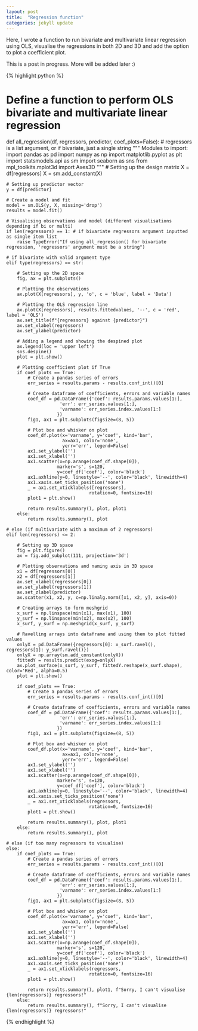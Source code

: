 ```yaml
---
layout: post
title:  "Regression function"
categories: jekyll update
---
```


Here, I wrote a function to run bivariate and multivariate linear regression using OLS, visualise the regressions in both 2D and 3D and add the option to plot a coefficient plot.

This is a post in progress. More will be added later :)

{% highlight python %}
# Define a function to perform OLS bivariate and multivariate linear regression
def all_regression(df, regressors, predictor, coef_plots=False): # regressors is a list argument, or if bivariate, just a single string
    """
    Modules to import:
    import pandas as pd
    import numpy as np
    import matplotlib.pyplot as plt
    import statsmodels.api as sm
    import seaborn as sns
    from mpl_toolkits.mplot3d import Axes3D
    """
    # Setting up the design matrix
    X = df[regressors]
    X = sm.add_constant(X)

    # Setting up predictor vector
    y = df[predictor]

    # Create a model and fit
    model = sm.OLS(y, X, missing='drop')
    results = model.fit()
    
    # Visualising observations and model (different visualisations depending if bi or multi)
    if len(regressors) == 1: # if bivariate regressors argument inputted as single item list
        raise TypeError("If using all_regression() for bivariate regression, 'regressors' argument must be a string")
    
    # if bivariate with valid argument type
    elif type(regressors) == str:
        
        # Setting up the 2D space 
        fig, ax = plt.subplots()

        # Plotting the observations
        ax.plot(X[regressors], y, 'o', c = 'blue', label = 'Data')

        # Plotting the OLS regression line
        ax.plot(X[regressors], results.fittedvalues, '--', c = 'red', label = 'OLS')
        ax.set_title(f"{regressors} against {predictor}")
        ax.set_xlabel(regressors)
        ax.set_ylabel(predictor)

        # Adding a legend and showing the despined plot
        ax.legend(loc = 'upper left')
        sns.despine()
        plot = plt.show()
        
        # Plotting coefficient plot if True
        if coef_plots == True:
            # Create a pandas series of errors
            err_series = results.params - results.conf_int()[0]

            # Create dataframe of coefficients, errors and variable names
            coef_df = pd.DataFrame({'coef': results.params.values[1:],
                        'err': err_series.values[1:],
                        'varname': err_series.index.values[1:]
                       })
            fig1, ax1 = plt.subplots(figsize=(8, 5))

            # Plot box and whisker on plot
            coef_df.plot(x='varname', y='coef', kind='bar', 
                         ax=ax1, color='none', 
                         yerr='err', legend=False)
            ax1.set_ylabel('')
            ax1.set_xlabel('')
            ax1.scatter(x=np.arange(coef_df.shape[0]), 
                       marker='s', s=120, 
                       y=coef_df['coef'], color='black')
            ax1.axhline(y=0, linestyle='--', color='black', linewidth=4)
            ax1.xaxis.set_ticks_position('none')
            _ = ax1.set_xticklabels([regressors], 
                                   rotation=0, fontsize=16)
            plot1 = plt.show()

            return results.summary(), plot, plot1
        else:
            return results.summary(), plot
    
    # else (if multivariate with a maximum of 2 regressors)
    elif len(regressors) <= 2: 
        
        # Setting up 3D space
        fig = plt.figure()
        ax = fig.add_subplot(111, projection='3d')

        # Plotting observations and naming axis in 3D space
        x1 = df[regressors[0]]
        x2 = df[regressors[1]]
        ax.set_xlabel(regressors[0])
        ax.set_ylabel(regressors[1])
        ax.set_zlabel(predictor)
        ax.scatter(x1, x2, y, c=np.linalg.norm([x1, x2, y], axis=0))

        # Creating arrays to form meshgrid
        x_surf = np.linspace(min(x1), max(x1), 100)
        y_surf = np.linspace(min(x2), max(x2), 100)
        x_surf, y_surf = np.meshgrid(x_surf, y_surf)
        
        # Ravelling arrays into dataframe and using them to plot fitted values
        onlyX = pd.DataFrame({regressors[0]: x_surf.ravel(), regressors[1]: y_surf.ravel()})
        onlyX = np.array(sm.add_constant(onlyX))
        fittedY = results.predict(exog=onlyX)
        ax.plot_surface(x_surf, y_surf, fittedY.reshape(x_surf.shape), color='Red', alpha=0.5)
        plot = plt.show()

        if coef_plots == True:
            # Create a pandas series of errors
            err_series = results.params - results.conf_int()[0]

            # Create dataframe of coefficients, errors and variable names
            coef_df = pd.DataFrame({'coef': results.params.values[1:],
                        'err': err_series.values[1:],
                        'varname': err_series.index.values[1:]
                       })
            fig1, ax1 = plt.subplots(figsize=(8, 5))

            # Plot box and whisker on plot
            coef_df.plot(x='varname', y='coef', kind='bar', 
                         ax=ax1, color='none', 
                         yerr='err', legend=False)
            ax1.set_ylabel('')
            ax1.set_xlabel('')
            ax1.scatter(x=np.arange(coef_df.shape[0]), 
                       marker='s', s=120, 
                       y=coef_df['coef'], color='black')
            ax1.axhline(y=0, linestyle='--', color='black', linewidth=4)
            ax1.xaxis.set_ticks_position('none')
            _ = ax1.set_xticklabels(regressors, 
                                   rotation=0, fontsize=16)
            plot1 = plt.show()

            return results.summary(), plot, plot1
        else:
            return results.summary(), plot
    
    # else (if too many regressors to visualise)
    else:         
        if coef_plots == True:
            # Create a pandas series of errors
            err_series = results.params - results.conf_int()[0]
            
            # Create dataframe of coefficients, errors and variable names
            coef_df = pd.DataFrame({'coef': results.params.values[1:],
                        'err': err_series.values[1:],
                        'varname': err_series.index.values[1:]
                       })
            fig1, ax1 = plt.subplots(figsize=(8, 5))
            
            # Plot box and whisker on plot
            coef_df.plot(x='varname', y='coef', kind='bar', 
                         ax=ax1, color='none', 
                         yerr='err', legend=False)
            ax1.set_ylabel('')
            ax1.set_xlabel('')
            ax1.scatter(x=np.arange(coef_df.shape[0]), 
                       marker='s', s=120, 
                       y=coef_df['coef'], color='black')
            ax1.axhline(y=0, linestyle='--', color='black', linewidth=4)
            ax1.xaxis.set_ticks_position('none')
            _ = ax1.set_xticklabels(regressors, 
                                   rotation=0, fontsize=16)
            plot1 = plt.show()
            
            return results.summary(), plot1, f"Sorry, I can't visualise {len(regressors)} regressors!"
        else:
            return results.summary(), f"Sorry, I can't visualise {len(regressors)} regressors!"
{% endhighlight %}
